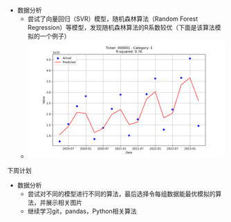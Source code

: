 - 数据分析
   - 尝试了向量回归（SVR）模型，随机森林算法（Random Forest Regression）等模型，发现随机森林算法的R系数较优（下面是该算法模拟的一个例子）
   - ![example](./results_000001_1.png)

下周计划
- 数据分析
   - 尝试对不同的模型进行不同的算法，最后选择令每组数据能最优模拟的算法，并展示相关图片
   - 继续学习git，pandas，Python相关算法
